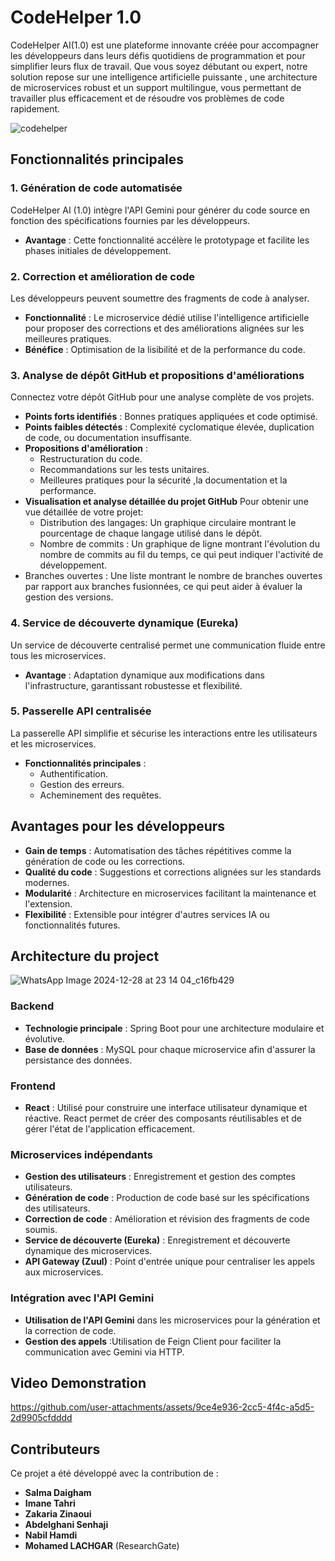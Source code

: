 # CodeHelper 1.0

CodeHelper AI(1.0) est une plateforme innovante créée pour accompagner les développeurs dans leurs défis quotidiens de programmation et pour simplifier leurs flux de travail. Que vous soyez débutant ou expert, notre solution repose sur une intelligence artificielle puissante , une architecture de microservices robust et un support multilingue, vous permettant de travailler plus efficacement et de résoudre vos problèmes de code rapidement.



![codehelper](https://github.com/user-attachments/assets/6281f67d-8f0f-424d-8748-7a1b883b10aa)


## Fonctionnalités principales  

### 1. Génération de code automatisée  
CodeHelper AI (1.0) intègre l'API Gemini pour générer du code source en fonction des spécifications fournies par les développeurs.  
- **Avantage** : Cette fonctionnalité accélère le prototypage et facilite les phases initiales de développement.  

### 2. Correction et amélioration de code  
Les développeurs peuvent soumettre des fragments de code à analyser.  
- **Fonctionnalité** : Le microservice dédié utilise l'intelligence artificielle pour proposer des corrections et des améliorations alignées sur les meilleures pratiques.  
- **Bénéfice** : Optimisation de la lisibilité et de la performance du code.  

### 3. Analyse de dépôt GitHub et propositions d'améliorations  
Connectez votre dépôt GitHub pour une analyse complète de vos projets.  
- **Points forts identifiés** : Bonnes pratiques appliquées et code optimisé.  
- **Points faibles détectés** : Complexité cyclomatique élevée, duplication de code, ou documentation insuffisante.  
- **Propositions d'amélioration** :  
  - Restructuration du code.  
  - Recommandations sur les tests unitaires.  
  - Meilleures pratiques pour la sécurité ,la documentation et la performance.  
- **Visualisation et analyse détaillée du projet GitHub** Pour obtenir une vue détaillée de votre projet:
    - Distribution des langages: Un graphique circulaire montrant le pourcentage de chaque langage utilisé dans le dépôt.
    - Nombre de commits : Un graphique de ligne montrant l'évolution du nombre de commits au fil du temps, ce qui peut indiquer l'activité de développement.
- Branches ouvertes : Une liste  montrant le nombre de branches ouvertes par rapport aux branches fusionnées, ce qui peut aider à évaluer la gestion des versions.

### 4. Service de découverte dynamique (Eureka)  
Un service de découverte centralisé permet une communication fluide entre tous les microservices.  
- **Avantage** : Adaptation dynamique aux modifications dans l'infrastructure, garantissant robustesse et flexibilité.  

### 5. Passerelle API centralisée  
La passerelle API simplifie et sécurise les interactions entre les utilisateurs et les microservices.  
- **Fonctionnalités principales** :  
  - Authentification.  
  - Gestion des erreurs.  
  - Acheminement des requêtes.


## Avantages pour les développeurs

- **Gain de temps** : Automatisation des tâches répétitives comme la génération de code ou les corrections.
- **Qualité du code** : Suggestions et corrections alignées sur les standards modernes.
- **Modularité** : Architecture en microservices facilitant la maintenance et l'extension.
- **Flexibilité** : Extensible pour intégrer d'autres services IA ou fonctionnalités futures.



## Architecture du project
![WhatsApp Image 2024-12-28 at 23 14 04_c16fb429](https://github.com/user-attachments/assets/37a5091c-ab26-45d9-86da-5e3bc2b8f221)


### Backend

- **Technologie principale** : Spring Boot pour une architecture modulaire et évolutive.
- **Base de données** : MySQL pour chaque microservice afin d'assurer la persistance des données.

### Frontend
- **React** : Utilisé pour construire une interface utilisateur dynamique et réactive. React permet de créer des composants réutilisables et de gérer l'état de l'application efficacement.

### Microservices indépendants

- **Gestion des utilisateurs** : Enregistrement et gestion des comptes utilisateurs.
- **Génération de code** : Production de code basé sur les spécifications des utilisateurs.
- **Correction de code** : Amélioration et révision des fragments de code soumis.
- **Service de découverte (Eureka)** : Enregistrement et découverte dynamique des microservices.
- **API Gateway (Zuul)** : Point d'entrée unique pour centraliser les appels aux microservices.

### Intégration avec l'API Gemini
- **Utilisation de l'API Gemini** dans les microservices pour la génération et la correction de code.
- **Gestion des appels** :Utilisation de Feign Client pour faciliter la communication avec Gemini via HTTP.

## Video Demonstration



https://github.com/user-attachments/assets/9ce4e936-2cc5-4f4c-a5d5-2d9905cfdddd



## Contributeurs

Ce projet a été développé avec la contribution de :

- **Salma Daigham**
- **Imane Tahri**
- **Zakaria Zinaoui**
- **Abdelghani Senhaji**
- **Nabil Hamdi**
- **Mohamed LACHGAR** (ResearchGate)



